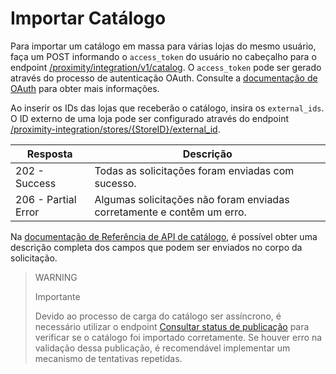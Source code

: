 # Importar Catálogo

Para importar um catálogo em massa para várias lojas do mesmo usuário, faça um POST informando o `access_token` do usuário no cabeçalho para o endpoint [/proximity/integration/v1/catalog](/developers/pt/reference/mp_delivery/_proximity_integrationcatalog/post). O `access_token` pode ser gerado através do processo de autenticação OAuth. Consulte a [documentação de OAuth](/developers/pt-br/docs/mp-delivery/additional-content/security/oauth/introduction) para obter mais informações.

Ao inserir os IDs das lojas que receberão o catálogo, insira os `external_ids`. O ID externo de uma loja pode ser configurado através do endpoint [/proximity-integration/stores/{StoreID}/external_id](/developers/pt/reference/mp_delivery/_proximity-integration_stores_StoreID_external_id/put).

| Resposta | Descrição |
|---|---|
| 202 - Success | Todas as solicitações foram enviadas com sucesso. |
| 206 - Partial Error | Algumas solicitações não foram enviadas corretamente e contêm um erro. |


Na [documentação de Referência de API de catálogo](/developers/pt/reference/mp_delivery/_proximity_integrationcatalog/post), é possível obter uma descrição completa dos campos que podem ser enviados no corpo da solicitação.

> WARNING
>
> Importante
>
> Devido ao processo de carga do catálogo ser assíncrono, é necessário utilizar o endpoint [Consultar status de publicação](/developers/pt/reference/mp_delivery/_proximity_integrationcatalog_publication_id/get) para verificar se o catálogo foi importado corretamente. Se houver erro na validação dessa publicação, é recomendável implementar um mecanismo de tentativas repetidas.
